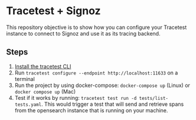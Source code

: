 # Tracetest + Signoz

This repository objective is to show how you can configure your Tracetest instance to connect to Signoz and use it as its tracing backend.

## Steps

1. [Install the tracetest CLI](https://docs.tracetest.io/installing/)
2. Run `tracetest configure --endpoint http://localhost:11633` on a terminal
3. Run the project by using docker-compose: `docker-compose up` (Linux) or `docker compose up` (Mac)
4. Test if it works by running: `tracetest test run -d tests/list-tests.yaml`. This would trigger a test that will send and retrieve spans from the opensearch instance that is running on your machine.
